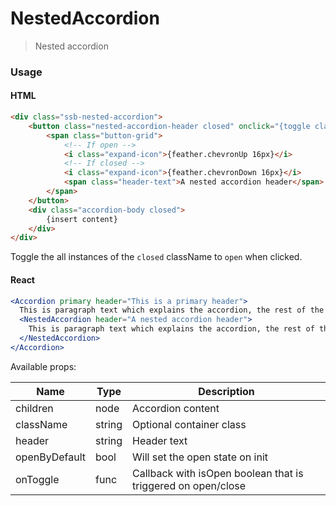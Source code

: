 NestedAccordion
========

> Nested accordion

### Usage

#### HTML

```html
<div class="ssb-nested-accordion">
    <button class="nested-accordion-header closed" onclick="{toggle classname to 'open'}">
        <span class="button-grid">
			<!-- If open -->
			<i class="expand-icon">{feather.chevronUp 16px}</i>
			<!-- If closed -->
			<i class="expand-icon">{feather.chevronDown 16px}</i>
			<span class="header-text">A nested accordion header</span>
        </span>
    </button>
    <div class="accordion-body closed">
		{insert content}
	</div>
</div>
```
Toggle the all instances of the `closed` className to `open` when clicked.

#### React

```jsx harmony
<Accordion primary header="This is a primary header">
  This is paragraph text which explains the accordion, the rest of the text is just to fill it out and show the space it takes.
  <NestedAccordion header="A nested accordion header">
    This is paragraph text which explains the accordion, the rest of the text is just to fill it out and show the space it takes.
  </NestedAccordion>
</Accordion>
```

Available props:

| Name       | Type           | Description  |
| ---------- | ------------- | ----- |
| children | node | Accordion content |
| className   | string | Optional container class|
| header | string | Header text |
| openByDefault | bool | Will set the open state on init |
| onToggle | func | Callback with isOpen boolean that is triggered on open/close |

